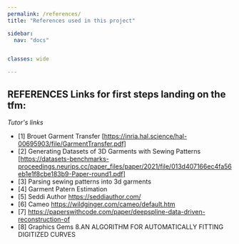 ```yaml
---
permalink: /references/
title: "References used in this project"

sidebar:
  nav: "docs"


classes: wide

---
```



## REFERENCES Links for first steps landing on the tfm:
*Tutor's links*
  - [1] Brouet Garment Transfer [https://inria.hal.science/hal-00695903/file/GarmentTransfer.pdf]
  - [2] Generating Datasets of 3D Garments with Sewing Patterns [https://datasets-benchmarks-proceedings.neurips.cc/paper_files/paper/2021/file/013d407166ec4fa56eb1e1f8cbe183b9-Paper-round1.pdf]
  - [3] Parsing sewing patterns into 3d garments 
  - [4] Garment Patern Estimation
  - [5] Seddi Author https://seddiauthor.com/
  - [6] Cameo https://wildginger.com/cameo/default.htm
  - [7] https://paperswithcode.com/paper/deepspline-data-driven-reconstruction-of
  - [8] Graphics Gems 8.AN ALGORITHM FOR AUTOMATICALLY FITTING DIGITIZED CURVES
  
  
